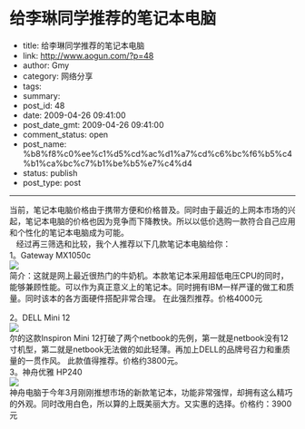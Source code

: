 # 给李琳同学推荐的笔记本电脑

- title: 给李琳同学推荐的笔记本电脑
- link: http://www.aogun.com/?p=48
- author: Gmy
- category: 网络分享
- tags: 
- summary: 
- post_id: 48
- date: 2009-04-26 09:41:00
- post_date_gmt: 2009-04-26 09:41:00
- comment_status: open
- post_name: %b8%f8%c0%ee%c1%d5%cd%ac%d1%a7%cd%c6%bc%f6%b5%c4%b1%ca%bc%c7%b1%be%b5%e7%c4%d4
- status: publish
- post_type: post

----------------

当前，笔记本电脑价格由于携带方便和价格普及。同时由于最近的上网本市场的兴起，笔记本电脑的价格也因为竞争而下降教快。所以以低价选购一款符合自己应用和个性化的笔记本电脑成为可能。  
   经过再三筛选和比较，我个人推荐以下几款笔记本电脑给你：  
1。Gateway MX1050c  
[![](http://www.beareyes.com.cn/2/lib/200804/22/008/IMG_6510.jpg)](http://www.beareyes.com.cn/2/lib/200804/22/008/IMG_6510.jpg)  
简介：这就是网上最近很热门的牛奶机。本款笔记本采用超低电压CPU的同时，能够兼顾性能。可以作为真正意义上的笔记本。同时拥有IBM一样严谨的做工和质量。同时该本的各方面硬件搭配非常合理。 在此强烈推荐。价格4000元  
  
2。DELL Mini 12   
[![](http://publish.it168.com/2008/1208/images/1267664.jpg)](http://publish.it168.com/2008/1208/images/1267664.jpg)  
尔的这款Inspiron Mini 12打破了两个netbook的先例，第一就是netbook没有12寸机型，第二就是netbook无法做的如此轻薄。再加上DELL的品牌号召力和重质量的一贯作风。 此款值得推荐。价格约3800元。  
3。神舟优雅 HP240  
[![](http://img2.zol.com.cn/product/28_280x210/195/cemlqpNFJto.jpg)](http://img2.zol.com.cn/product/28_280x210/195/cemlqpNFJto.jpg)  
神舟电脑于今年3月刚刚推想市场的新款笔记本，功能非常强悍，却拥有这么精巧的外观。同时改用白色，所以算的上既美丽大方。又实惠的选择。价格约：3900元